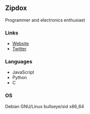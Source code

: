 ## Zipdox
Programmer and electronics enthusiast

### Links
- [Website](https://zipdox.net)
- [Twitter](https://twitter.com/zipdox)

### Languages
- JavaScript
- Python
- C

### OS
Debian GNU/Linux bullseye/sid x86_64
